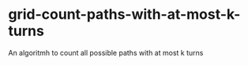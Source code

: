 # grid-count-paths-with-at-most-k-turns
An algoritmh to count all possible paths with at most k turns
